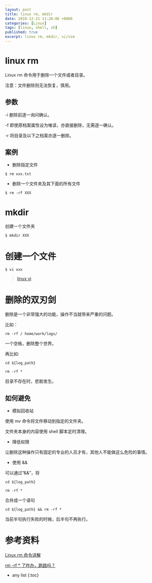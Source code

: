 ```yaml
---
layout: post
title: linux rm, mkdir
date: 2018-12-21 11:28:06 +0800
categories: [Linux]
tags: [linux, shell, sh]
published: true
excerpt: linux rm, mkdir, vi/vim
---
```


# linux rm

Linux rm 命令用于删除一个文件或者目录。

注意：文件删除则无法恢复，慎用。

## 参数

-i 删除前逐一询问确认。

-f 即使原档案属性设为唯读，亦直接删除，无需逐一确认。

-r 将目录及以下之档案亦逐一删除。

## 案例

- 删除指定文件

```
$ rm xxx.txt
```

- 删除一个文件夹及其下面的所有文件

```
$ rm -rf XXX
```

# mkdir

创建一个文件夹

```
$ mkdir XXX
```

# 创建一个文件

```
$ vi xxx
```

> [linux vi](https://houbb.github.io/2018/12/05/linux-vim)


# 删除的双刃剑

删除是一个非常强大的功能，操作不当就带来严重的问题。

比如：

```
rm -rf / home/work/logs/
```

一个空格，删除整个世界。

再比如:

```
cd ${log_path}

rm -rf *
```

目录不存在时，悲剧发生。

## 如何避免

- 模拟回收站

使用 mv 命令将文件移动到指定的文件夹。

文件夹本身的内容使用 shell 脚本定时清理。

- 降低权限

让删除这种操作只有固定的专业的人员才有，其他人不能做这么危险的事情。

- 使用 &&

可以通过“&&”，将

```
cd ${log_path}

rm -rf *
```

合并成一个语句

`cd ${log_path} && rm -rf *`

当前半句执行失败的时候，后半句不再执行。

# 参考资料

[Linux rm 命令详解](http://www.runoob.com/linux/linux-comm-rm.html)

[rm -rf * 了咋办，跑路吗？](https://mp.weixin.qq.com/s/AVGu8P5oQI4iNRRPY5h6Qw)

* any list
{:toc}